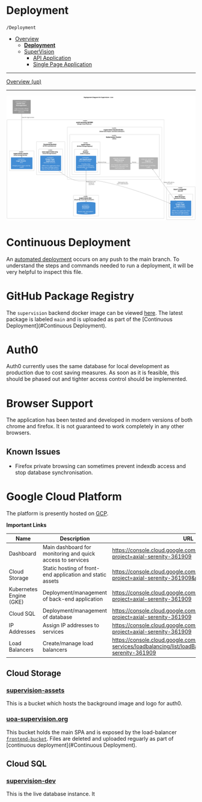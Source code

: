 # Deployment

`/Deployment`

- [Overview](../README.md)
  - [**Deployment**](../Deployment/README.md)
  - [SuperVision](../SuperVision/README.md)
    - [API Application](../SuperVision/API%20Application/README.md)
    - [Single Page Application](../SuperVision/Single%20Page%20Application/README.md)

---

[Overview (up)](../README.md)

---

![diagram](deployment.svg)

# Continuous Deployment

An [automated deployment](/.github/workflows/deploy.yml) occurs on any push to the main branch.
To understand the steps and commands needed to run a deployment, it will be very helpful to inspect this file.

# GitHub Package Registry

The `supervision` backend docker image can be viewed [here](https://github.com/orgs/University-of-Auckland-SOFTENG761/packages/container/package/supervision).
The latest package is labeled `main` and is uploaded as part of the [Continuous Deployment](#Continuous Deployment).

# Auth0

Auth0 currently uses the same database for local development as production due to cost saving measures.
As soon as it is feasible, this should be phased out and tighter access control should be implemented.

# Browser Support

The application has been tested and developed in modern versions of
both chrome and firefox. It is not guaranteed to work completely in any other browsers.

## Known Issues

- Firefox private browsing can sometimes prevent indexdb access and stop database synchronisation.

# Google Cloud Platform

The platform is presently hosted on [GCP](https://console.cloud.google.com/home/dashboard?project=axial-serenity-361909).

**Important Links**

| Name                    | Description                                                | URL                                                                                                          |
| ----------------------- | ---------------------------------------------------------- | ------------------------------------------------------------------------------------------------------------ |
| Dashboard               | Main dashboard for monitoring and quick access to services | https://console.cloud.google.com/home/dashboard?project=axial-serenity-361909                                |
| Cloud Storage           | Static hosting of front-end application and static assets  | https://console.cloud.google.com/storage/browser?project=axial-serenity-361909&prefix=                       |
| Kubernetes Engine (GKE) | Deployment/management of back-end application              | https://console.cloud.google.com/kubernetes/list/overview?project=axial-serenity-361909                      |
| Cloud SQL               | Deployment/management of database                          | https://console.cloud.google.com/sql/instances?project=axial-serenity-361909                                 |
| IP Addresses            | Assign IP addresses to services                            | https://console.cloud.google.com/networking/addresses/list?project=axial-serenity-361909                     |
| Load Balancers          | Create/manage load balancers                               | https://console.cloud.google.com/net-services/loadbalancing/list/loadBalancers?project=axial-serenity-361909 |

## Cloud Storage

### [supervision-assets](https://console.cloud.google.com/storage/browser/supervision-assets;tab=objects?forceOnBucketsSortingFiltering=false&project=axial-serenity-361909)

This is a bucket which hosts the background image and logo for auth0.

### [uoa-supervision.org](https://console.cloud.google.com/storage/browser/uoa-supervision.org;tab=objects?forceOnBucketsSortingFiltering=false&project=axial-serenity-361909)

This bucket holds the main SPA and is exposed by the load-balancer [`frontend-bucket`](https://console.cloud.google.com/net-services/loadbalancing/details/http/frontend-bucket?project=axial-serenity-361909).
Files are deleted and uploaded reguarly as part of [continuous deployment](#Continuous Deployment).

## Cloud SQL

### [supervision-dev](https://console.cloud.google.com/sql/instances/supervision-dev/overview?project=axial-serenity-361909)

This is the live database instance. It
